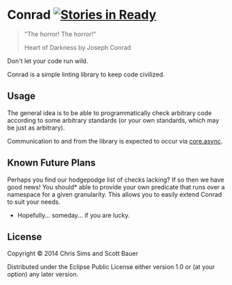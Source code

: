 
# Conrad [![Stories in Ready](https://badge.waffle.io/quality-clojure/conrad.png?label=ready&title=Ready)](https://waffle.io/quality-clojure/conrad)

> "The horror! The horror!"
>
> Heart of Darkness by Joseph Conrad

Don't let your code run wild.

Conrad is a simple linting library to keep code civilized.

## Usage

The general idea is to be able to programmatically check arbitrary code according to some arbitrary standards (or your own standards, which may be just as arbitrary).

Communication to and from the library is expected to occur via [core.async].

## Known Future Plans

Perhaps you find our hodgepodge list of checks lacking? If so then we have good news! You should* able to provide your own predicate that runs over a namespace for a given granularity. This allows you to easily extend Conrad to suit your needs.

* Hopefully... someday... if you are lucky.

## License

Copyright © 2014 Chris Sims and Scott Bauer

Distributed under the Eclipse Public License either version 1.0 or (at
your option) any later version.

[core.async]: https://github.com/clojure/core.async
